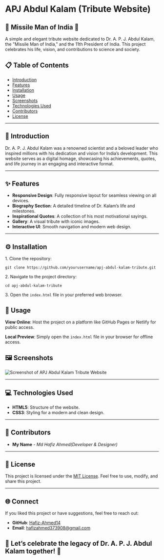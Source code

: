 <h1>APJ Abdul Kalam (Tribute Website)</h1>
        <h2><strong>🌟 Missile Man of India 🌟</strong></h2>
        <p>A simple and elegant tribute website dedicated to Dr. A. P. J. Abdul Kalam, the "Missile Man of India," and the 11th President of India. This project celebrates his life, vision, and contributions to science and society.</p>

## 📋 Table of Contents

- [Introduction](#introduction)
- [Features](#features)
- [Installation](#installation)
- [Usage](#usage)
- [Screenshots](#screenshots)
- [Technologies Used](#technologies-used)
- [Contributors](#contributors)
- [License](#license)

---

## 🌠 Introduction

Dr. A. P. J. Abdul Kalam was a renowned scientist and a beloved leader who inspired millions with his dedication and vision for India’s development. This website serves as a digital homage, showcasing his achievements, quotes, and life journey in an engaging and interactive format.

---

## ✨ Features

- **Responsive Design**: Fully responsive layout for seamless viewing on all devices.
- **Biography Section**: A detailed timeline of Dr. Kalam’s life and milestones.
- **Inspirational Quotes**: A collection of his most motivational sayings.
- **Gallery**: A visual tribute with iconic images.
- **Interactive UI**: Smooth navigation and modern web design.

---


 <h2 >⚙️ Installation</h2>
        <p>1. Clone the repository:</p>
        <code>git clone https://github.com/yourusername/apj-abdul-kalam-tribute.git</code>
        <p>2. Navigate to the project directory:</p>
        <code>cd apj-abdul-kalam-tribute</code>
        <p>3. Open the <code>index.html</code> file in your preferred web browser.</p>

  <h2 id="usage">🚀 Usage</h2>
        <p><strong>View Online</strong>: Host the project on a platform like GitHub Pages or Netlify for public access.</p>
        <p><strong>Local Preview</strong>: Simply open the <code>index.html</code> file in your browser for offline access.</p>

  ## 🖼️ Screenshots

![Screenshot of APJ Abdul Kalam Tribute Website](link_to_image)

---

## 💻 Technologies Used

- **HTML5**: Structure of the website.
- **CSS3**: Styling for a modern and clean design.

---

## 👥 Contributors

- **My Name** - *Md Hafiz Ahmed(Developer & Designer)*

---

## 📜 License

This project is licensed under the [MIT License](LICENSE). Feel free to use, modify, and share this project.

---

## 🌐 Connect

If you liked this project or have suggestions, feel free to reach out:

- **GitHub**: [Hafiz-Ahmed14](https://github.com/Hafiz-Ahmed14)
- **Email**: [hafizahmed373908@gmail.com](mailto:hafizahmed373908@gmail.com)




## 🌟 Let’s celebrate the legacy of Dr. A. P. J. Abdul Kalam together! 🚀
